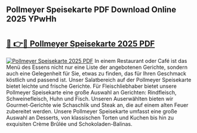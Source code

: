 ## Pollmeyer Speisekarte PDF Download Online 2025 YPwHh

# <h2><a href="http://gcb99r.nevu.top/?p=Pollmeyer+Speisekarte">🔗 👉🔴 Pollmeyer Speisekarte 2025 PDF</a></h2>

[![Pollmeyer Speisekarte 2025 PDF](https://i.imgur.com/dBaPXMq.png)](http://gcb99r.nevu.top/?p=Pollmeyer+Speisekarte)
In einem Restaurant oder Café ist das Menü des Essens nicht nur eine Liste der angebotenen Gerichte, sondern auch eine Gelegenheit für Sie, etwas zu finden, das für Ihren Geschmack köstlich und passend ist. Unser Salatbereich auf der Pollmeyer Speisekarte bietet leichte und frische Gerichte. Für Fleischliebhaber bietet unsere Pollmeyer Speisekarte eine große Auswahl an Gerichten: Rindfleisch, Schweinefleisch, Huhn und Fisch. Unseren Auserwählten bieten wir Gourmet-Gerichte wie Schaschlik und Steak an, die auf einem alten Feuer zubereitet werden. Unsere Pollmeyer Speisekarte umfasst eine große Auswahl an Desserts, von klassischen Torten und Kuchen bis hin zu exquisiten Crème Brûlée und Schokoladen-Balinas.
